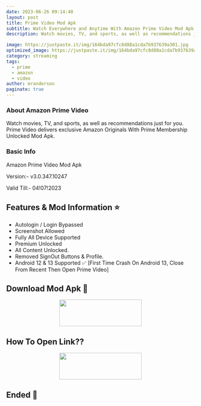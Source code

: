 ```yaml
---
date: 2023-06-26 09:14:40
layout: post
title: Prime Video Mod Apk 
subtitle: Watch Everywhere and Anytime With Amazon Prime Video Mod Apk.
description: Watch movies, TV, and sports, as well as recommendations just for you. Prime Video delivers exclusive Amazon Originals.

image: https://justpaste.it/img/164bda97cfc8d88a1cda7b937639a301.jpg
optimized_image: https://justpaste.it/img/164bda97cfc8d88a1cda7b937639a301.jpg
category: streaming
tags:
  - prime
  - amazon
  - video
author: mranderson
paginate: true
---
```


### About Amazon Prime Video
Watch movies, TV, and sports, as well as recommendations just for you. Prime Video delivers exclusive Amazon Originals With Prime Membership Unlocked Mod Apk.

### Basic Info
Amazon Prime Video Mod Apk

Version:-  v3.0.347.10247

Valid Till:- 04!07!2023

<!--page-->

## Features & Mod Information ⭐

- Autologin / Login Bypassed 
- Screenshot Allowed 
- Fully All Device Supported 
- Premium Unlocked 
- All Content Unlocked.
- Removed SignOut Buttons & Profile.
- Android 12 & 13 Supported ✅ [First Time Crash On Android 13, Close From Recent Then Open Prime Video]


## Download Mod Apk 📩

<p align="center"><a href="https://9qr.de/LUk29z"><img src="https://img.shields.io/badge/Download-Now-black?&style=for-the-badge&logo=download" width="220" height="70.45"></a></p>


## How To Open Link??

<p align="center"><a href="https://t.me/HowToRedirect/9"><img src="https://img.shields.io/badge/HowToOpen-Link-black?&style=for-the-badge&logo=telegram" width="220" height="70.45"></a></p>

## Ended 👀
